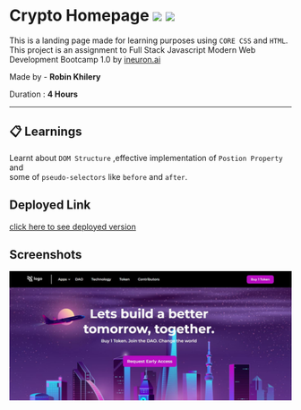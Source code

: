 #  Crypto Homepage ![](https://img.shields.io/badge/-HTML-orange) ![](https://img.shields.io/badge/-CSS-yellowgreen)
  
  

This is a landing page made for learning purposes using `CORE CSS` and `HTML`.  This project is an assignment to Full Stack Javascript Modern Web Development Bootcamp 1.0 by  [ineuron.ai](https://ineuron.ai/)  


Made by - **Robin Khilery**

Duration : **4 Hours**

***
 
## :clipboard: Learnings
Learnt  about `DOM Structure` ,effective implementation of `Postion Property` and  
some of `pseudo-selectors` like `before` and `after`.

## Deployed Link
 [click here to see deployed version](https://street-style-link.netlify.app/ "Click to Visit Link") 


## Screenshots
![](./assets/Screenshot.JPG)




 